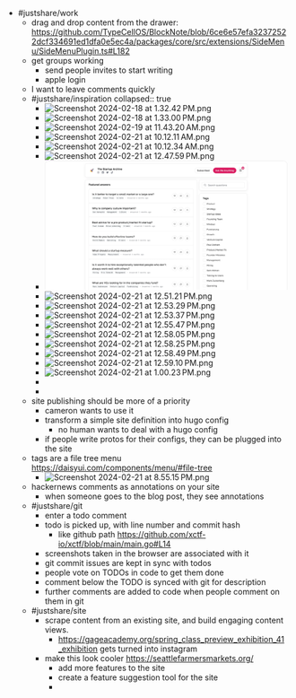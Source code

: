 - #justshare/work
	- drag and drop content from the drawer: https://github.com/TypeCellOS/BlockNote/blob/6ce6e57efa32372522dcf334691ed1dfa0e5ec4a/packages/core/src/extensions/SideMenu/SideMenuPlugin.ts#L182
	- get groups working
		- send people invites to start writing
		- apple login
	- I want to leave comments quickly
	- #justshare/inspiration
	  collapsed:: true
		- ![Screenshot 2024-02-18 at 1.32.42 PM.png](../assets/Screenshot_2024-02-18_at_1.32.42 PM_1708548534664_0.png)
		- ![Screenshot 2024-02-18 at 1.33.00 PM.png](../assets/Screenshot_2024-02-18_at_1.33.00 PM_1708548540597_0.png)
		- ![Screenshot 2024-02-19 at 11.43.20 AM.png](../assets/Screenshot_2024-02-19_at_11.43.20 AM_1708548546535_0.png)
		- ![Screenshot 2024-02-21 at 10.12.11 AM.png](../assets/Screenshot_2024-02-21_at_10.12.11 AM_1708548552290_0.png)
		- ![Screenshot 2024-02-21 at 10.12.34 AM.png](../assets/Screenshot_2024-02-21_at_10.12.34 AM_1708548557215_0.png)
		- ![Screenshot 2024-02-21 at 12.47.59 PM.png](../assets/Screenshot_2024-02-21_at_12.47.59 PM_1708548561714_0.png)
		- ![Perch web home v2.webp](../assets/Perch_web_home_v2_1708548663930_0.webp)
		- ![Screenshot 2024-02-21 at 12.51.21 PM.png](../assets/Screenshot_2024-02-21_at_12.51.21 PM_1708548692811_0.png)
		- ![Screenshot 2024-02-21 at 12.53.29 PM.png](../assets/Screenshot_2024-02-21_at_12.53.29 PM_1708549192701_0.png)
		- ![Screenshot 2024-02-21 at 12.53.37 PM.png](../assets/Screenshot_2024-02-21_at_12.53.37 PM_1708549200877_0.png)
		- ![Screenshot 2024-02-21 at 12.55.47 PM.png](../assets/Screenshot_2024-02-21_at_12.55.47 PM_1708549230297_0.png)
		- ![Screenshot 2024-02-21 at 12.58.05 PM.png](../assets/Screenshot_2024-02-21_at_12.58.05 PM_1708549235975_0.png)
		- ![Screenshot 2024-02-21 at 12.58.25 PM.png](../assets/Screenshot_2024-02-21_at_12.58.25 PM_1708549243146_0.png)
		- ![Screenshot 2024-02-21 at 12.58.49 PM.png](../assets/Screenshot_2024-02-21_at_12.58.49 PM_1708549252627_0.png)
		- ![Screenshot 2024-02-21 at 12.59.10 PM.png](../assets/Screenshot_2024-02-21_at_12.59.10 PM_1708549261393_0.png)
		- ![Screenshot 2024-02-21 at 1.00.23 PM.png](../assets/Screenshot_2024-02-21_at_1.00.23 PM_1708549269486_0.png)
		-
		-
	- site publishing should be more of a priority
		- cameron wants to use it
		- transform a simple site definition into hugo config
			- no human wants to deal with a hugo config
		- if people write protos for their configs, they can be plugged into the site
	- tags are a file tree menu https://daisyui.com/components/menu/#file-tree
		- ![Screenshot 2024-02-21 at 8.55.15 PM.png](../assets/Screenshot_2024-02-21_at_8.55.15 PM_1708577731253_0.png)
	- hackernews comments as annotations on your site
		- when someone goes to the blog post, they see annotations
	- #justshare/git
		- enter a todo comment
		- todo is picked up, with line number and commit hash
			- like github path https://github.com/xctf-io/xctf/blob/main/main.go#L14
		- screenshots taken in the browser are associated with it
		- git commit issues are kept in sync with todos
		- people vote on TODOs in code to get them done
		- comment below the TODO is synced with git for description
		- further comments are added to code when people comment on them in git
	- #justshare/site
		- scrape content from an existing site, and build engaging content views.
			- https://gageacademy.org/spring_class_preview_exhibition_41_exhibition gets turned into instagram
		- make this look cooler https://seattlefarmersmarkets.org/
			- add more features to the site
			- create a feature suggestion tool for the site
			-